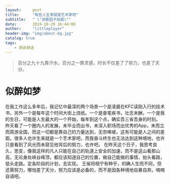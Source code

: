 ```yaml
---
layout:     post
title:      "有些人生来就是艺术家吧"
subtitle:   " \"消极因子如癌\""
date:       2019-10-29 16:44:00
author:     "littleplayer"
header-img: "img/about-bg.jpg"
catalog: true
tags:
    - 胡说胡话
---
```


> 百分之九十九靠汗水，百分之一靠灵感，时长不仅差了了努力，也差了天分。

# 似醉如梦
在我工作这么多年后，我记忆中最深的两个场景一个是凌晨在KFC读刚入行的技术书，另外一个是每年这个时间大街上烧纸。一个是奋笔疾书，壮志未酬，一个是我的生日，可能是人生最大的一个开始，每年到这个点，确实吾三省吾身的时刻。
昨天看了一个圈内人的发展，未毕业而出书，未深入职场而出优秀的App，未而立而周游全国，而这一切都是靠自己的力量达到，无奈唏嘘，这有可能是人之间的差距。很多人也许生来就是一个艺术家吧，而我奋斗终生也无法达到这种境地，也许只是看到了风光而未窥见他背后的努力，也许吧。
在昨天这个日子，我思考良久，思变，像我这样的凡人只能在自己的轨道上安全的加速，而不是这山看那山高，无论身处峡谷峰顶，都应该知道自己的位置，做自己能做的事情，抬头看路，低头走路。定各阶段的计划，去实现。
王侯将相宁有种乎，的确人生而不同，但还需努力，哪怕差了天分，努力应该是必备的，而不是因各种境地自暴自弃。喃喃自语吧。
